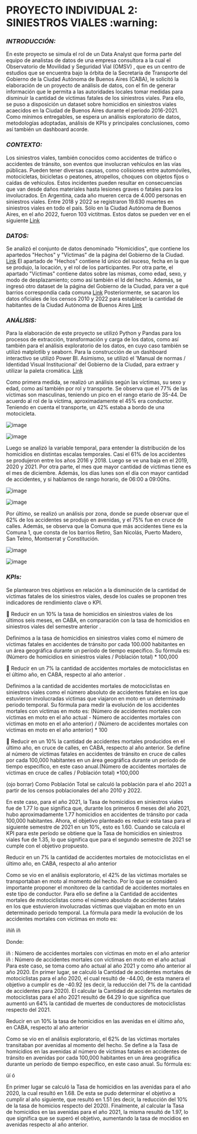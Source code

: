 
<p align="center"><h1>PROYECTO INDIVIDUAL 2: SINIESTROS VIALES :warning:</h1></p> 


*<h3>INTRODUCCIÓN:</h3>*
En este proyecto se simula el rol de un Data Analyst que forma parte del equipo de analistas de datos de una empresa consultora a la cual el Observatorio de Movilidad y Seguridad Vial (OMSV) , que es un centro de estudios que se encuentra bajo la órbita de la Secretaría de Transporte del Gobierno de la Ciudad Autónoma de Buenos Aires (CABA), le solicitó la elaboración de un proyecto de análisis de datos, con el fin de generar información que le permita a las autoridades locales tomar medidas para disminuir la cantidad de víctimas fatales de los siniestros viales. Para ello, se puso a disposición un dataset sobre homicidios en siniestros viales acaecidos en la Ciudad de Buenos Aires durante el periodo 2016-2021.
Como mínimos entregables, se espera un análisis exploratorio de datos, metodologías adoptadas, análisis de KPIs y principales conclusiones, como así también un dashboard acorde.

*<h3>CONTEXTO:</h3>*
Los siniestros viales, también conocidos como accidentes de tráfico o accidentes de tránsito, son eventos que involucran vehículos en las vías públicas. Pueden tener diversas causas, como colisiones entre automóviles, motocicletas, bicicletas o peatones, atropellos, choques con objetos fijos o caídas de vehículos. Estos incidentes pueden resultar en consecuencias que van desde daños materiales hasta lesiones graves o fatales para los involucrados.
En Argentina, cada año mueren cerca de 4.000 personas en siniestros viales. Entre 2018 y 2022 se registraron 19.630 muertes en siniestros viales en todo el país. Sólo en la Ciudad Autónoma de Buenos Aires, en el año 2022, fueron 103 víctitmas. Estos datos se pueden ver en el siguiente [Link](https://luchemos.org.ar/es/estadisticas/muertosanuales)

*<h3>DATOS:</h3>*
Se analizó el conjunto de datos denominado "Homicidios", que contiene los apartedos "Hechos" y "Víctimas" de la página del Gobierno de la Ciudad. [Link](https://data.buenosaires.gob.ar/dataset/victimas-siniestros-viales)
El apartado de "Hechos" contiene Id único del suceso, fecha en la que se produjo, la locación, y el rol de los participantes.
Por otra parte, el apartado "Víctimas" contiene datos sobre las mismas, como edad, sexo, y modo de desplazamiento; como así también el Id del hecho.
Además, se ingresó otro dataset de la página del Gobierno de la Ciudad, para ver a qué barrios correspondía cada comuna [Link](https://buenosaires.gob.ar/sindicatura/universo-de-control/comunas-15)
Posteriormente, se sacaron los datos oficiales de los censos 2010 y 2022 para establecer la cantidad de habitantes de la Ciudad Autónoma de Buenos Aires [Link](https://censo.gob.ar/index.php/datos_definitivos_caba)

*<h3>ANÁLISIS:</h3>*
Para la elaboración de este proyecto se utilizó Python y Pandas para los procesos de extracción, transformación y carga de los datos, como así también para el análisis exploratorio de los datos, en cuyo caso también se utilizó matplotlib y seaborn.
Para la construcción de un dashboard interactivo se utilizó Power BI.
Asimismo, se utilizó el 'Manual de normas / Identidad Visual Institucional' del Gobierno de la Ciudad, para extraer y utilizar la paleta cromática. [Link](https://cdn2.buenosaires.gob.ar/gestiondigital/Manual%20GCBA%20Versi%C3%B3n%20Final..pdf)

Como primera medida, se realizó un análisis según las víctimas, su sexo y edad, como así también por rol y transporte. Se observa que el 77% de las víctimas son masculinas, teniendo un pico en el rango etario de 35-44.
De acuerdo al rol de la víctima, aproximadamente el 45% era conductor. Teniendo en cuenta el transporte, un 42% estaba a bordo de una motocicleta.

![image](https://github.com/camillaneza/PI2_Siniestros_Viales/assets/109699708/025a0812-3394-4bc5-a244-66028eb89e75)

![image](https://github.com/camillaneza/PI2_Siniestros_Viales/assets/109699708/26f0c6e1-45b6-4247-a73d-7411e01cf1fc)


Luego se analizó la variable temporal, para entender la distribución de los homicidios en distintas escalas temporales. Casi el 61% de los accidentes se produjeron entre los años 2016 y 2018. Luego se ve una baja en el 2019, 2020 y 2021. Por otra parte, el mes que mayor cantidad de víctimas tiene es el mes de diciembre. Además, los días lunes son el día con mayor cantidad de accidentes, y si hablamos de rango horario, de 06:00 a 09:00hs.


![image](https://github.com/camillaneza/PI2_Siniestros_Viales/assets/109699708/0598e5cc-5240-4365-9031-69adafa80a9c)

![image](https://github.com/camillaneza/PI2_Siniestros_Viales/assets/109699708/76719af8-8e09-4a5b-8d1b-2897bd868918)


Por último, se realizó un análisis por zona, donde se puede observar que el 62% de los accidentes se produjo en avenidas, y el 75% fue en cruce de calles. Además, se observa que la Comuna que más accidentes tiene es la Comuna 1, que consta de los barrios Retiro, San Nicolás, Puerto Madero, San Telmo, Montserrat y Constitución.

![image](https://github.com/camillaneza/PI2_Siniestros_Viales/assets/109699708/dd408041-7bce-44a1-9d0f-41428fcb6532)

![image](https://github.com/camillaneza/PI2_Siniestros_Viales/assets/109699708/fd07f9ad-f1d6-4954-ac18-ef1dea1dd87e)

*<h3>KPIs:</h3>*
Se plantearon tres objetivos en relación a la disminución de la cantidad de víctimas fatales de los siniestros viales, desde los cuales se proponen tres indicadores de rendimiento clave o KPI.

:small_orange_diamond: Reducir en un 10% la tasa de homicidios en siniestros viales de los últimos seis meses, en CABA, en comparación con la tasa de homicidios en siniestros viales del semestre anterior .

Definimos a la tasa de homicidios en siniestros viales como el número de víctimas fatales en accidentes de tránsito por cada 100.000 habitantes en un área geográfica durante un período de tiempo específico. Su fórmula es: (Número de homicidios en siniestros viales / Población total) * 100,000

:small_orange_diamond: Reducir en un 7% la cantidad de accidentes mortales de motociclistas en el último año, en CABA, respecto al año anterior .

Definimos a la cantidad de accidentes mortales de motociclistas en siniestros viales como el número absoluto de accidentes fatales en los que estuvieron involucradas víctimas que viajaron en moto en un determinado periodo temporal. Su fórmula para medir la evolución de los accidentes mortales con víctimas en moto es: (Número de accidentes mortales con víctimas en moto en el año actual - Número de accidentes mortales con víctimas en moto en el año anterior) / (Número de accidentes mortales con víctimas en moto en el año anterior) * 100

:small_orange_diamond: Reducir en un 10% la cantidad de accidentes mortales producidos en el último año, en cruce de calles, en CABA, respecto al año anterior. Se define al número de víctimas fatales en accidentes de tránsito en cruce de calles por cada 100,000 habitantes en un área geográfica durante un período de tiempo específico, en este caso anual.(Número de accidentes mortales de víctimas en cruce de calles / Población total) *100,000


(ojo borrar)
Como Población Total se calculó la población para el año 2021 a partir de los censos poblacionales del año 2010 y 2022.

En este caso, para el año 2021, la Tasa de homicidios en siniestros viales fue de 1.77 lo que significa que, durante los primeros 6 meses del año 2021, hubo aproximadamente 1.77 homicidios en accidentes de tránsito por cada 100,000 habitantes. Ahora, el objetivo planteado es reducir esta tasa para el siguiente semestre de 2021 en un 10%, esto es 1.60. Cuando se calcula el KPI para este período se obtiene que la Tasa de homicidios en siniestros viales fue de 1.35, lo que significa que para el segundo semestre de 2021 se cumple con el objetivo propuesto.

Reducir en un 7% la cantidad de accidentes mortales de motociclistas en el último año, en CABA, respecto al año anterior

Como se vio en el análisis exploratorio, el 42% de las víctimas mortales se transportaban en moto al momento del hecho. Por lo que se consideró importante proponer el monitoreo de la cantidad de accidentes mortales en este tipo de conductor. Para ello se define a la Cantidad de accidentes mortales de motociclistas como el número absoluto de accidentes fatales en los que estuvieron involucradas víctimas que viajaban en moto en un determinado periodo temporal. La fórmula para medir la evolución de los accidentes mortales con víctimas en moto es:

íñíñ
íñ
 

Donde:

íñ
: Número de accidentes mortales con víctimas en moto en el año anterior
íñ
: Número de accidentes mortales con víctimas en moto en el año actual
Para este caso, se toma como año actual al año 2021 y como año anterior al año 2020. En primer lugar, se calculó la Cantidad de accidentes mortales de motociclistas para el año 2020, el cual resultó de -44.00, de esta manera el objetivo a cumplir es de -40.92 (es decir, la reducción del 7% de la cantidad de accidentes para 2020). El calcular la Cantidad de accidentes mortales de motociclistas para el año 2021 resultó de 64.29 lo que significa que aumentó un 64% la cantidad de muertes de conductores de motociclistas respecto del 2021.

Reducir en un 10% la tasa de homicidios en las avenidas en el último año, en CABA, respecto al año anterior

Como se vio en el análisis exploratorio, el 62% de las víctimas mortales transitaban por avenidas al momento del hecho. Se define a la Tasa de homicidios en las avenidas al número de víctimas fatales en accidentes de tránsito en avenidas por cada 100,000 habitantes en un área geográfica durante un período de tiempo específico, en este caso anual. Su fórmula es:

úí
ó
 

En primer lugar se calculó la Tasa de homicidios en las avenidas para el año 2020, la cual resultó en 1.68. De esta se pudo determinar el objetivo a cumplir al año siguiente, que resultó en 1.51 (es decir, la reducción del 10% de la tasa de homicios respecto del 2020). Finalmente, al calcular la Tasa de homicidios en las avenidas para el año 2021, la misma resultó de 1.97, lo que significa que se superó el objetivo, aumentando la tasa de mocidios en avenidas respecto al año anterior.
